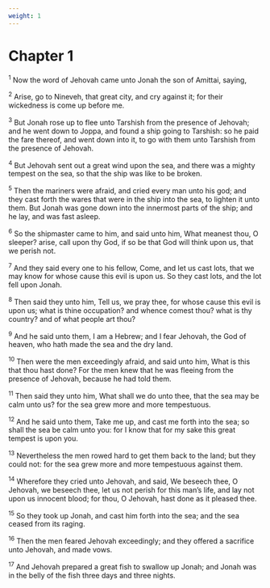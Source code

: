 ```yaml
---
weight: 1
---
```


# Chapter 1

<sup>1</sup> Now the word of Jehovah came unto Jonah the son of Amittai, saying, 

<sup>2</sup> Arise, go to Nineveh, that great city, and cry against it; for their wickedness is come up before me. 

<sup>3</sup> But Jonah rose up to flee unto Tarshish from the presence of Jehovah; and he went down to Joppa, and found a ship going to Tarshish: so he paid the fare thereof, and went down into it, to go with them unto Tarshish from the presence of Jehovah. 

<sup>4</sup> But Jehovah sent out a great wind upon the sea, and there was a mighty tempest on the sea, so that the ship was like to be broken. 

<sup>5</sup> Then the mariners were afraid, and cried every man unto his god; and they cast forth the wares that were in the ship into the sea, to lighten it unto them. But Jonah was gone down into the innermost parts of the ship; and he lay, and was fast asleep. 

<sup>6</sup> So the shipmaster came to him, and said unto him, What meanest thou, O sleeper? arise, call upon thy God, if so be that God will think upon us, that we perish not. 

<sup>7</sup> And they said every one to his fellow, Come, and let us cast lots, that we may know for whose cause this evil is upon us. So they cast lots, and the lot fell upon Jonah. 

<sup>8</sup> Then said they unto him, Tell us, we pray thee, for whose cause this evil is upon us; what is thine occupation? and whence comest thou? what is thy country? and of what people art thou? 

<sup>9</sup> And he said unto them, I am a Hebrew; and I fear Jehovah, the God of heaven, who hath made the sea and the dry land. 

<sup>10</sup> Then were the men exceedingly afraid, and said unto him, What is this that thou hast done? For the men knew that he was fleeing from the presence of Jehovah, because he had told them. 

<sup>11</sup> Then said they unto him, What shall we do unto thee, that the sea may be calm unto us? for the sea grew more and more tempestuous. 

<sup>12</sup> And he said unto them, Take me up, and cast me forth into the sea; so shall the sea be calm unto you: for I know that for my sake this great tempest is upon you. 

<sup>13</sup> Nevertheless the men rowed hard to get them back to the land; but they could not: for the sea grew more and more tempestuous against them. 

<sup>14</sup> Wherefore they cried unto Jehovah, and said, We beseech thee, O Jehovah, we beseech thee, let us not perish for this man’s life, and lay not upon us innocent blood; for thou, O Jehovah, hast done as it pleased thee. 

<sup>15</sup> So they took up Jonah, and cast him forth into the sea; and the sea ceased from its raging. 

<sup>16</sup> Then the men feared Jehovah exceedingly; and they offered a sacrifice unto Jehovah, and made vows. 

<sup>17</sup> And Jehovah prepared a great fish to swallow up Jonah; and Jonah was in the belly of the fish three days and three nights. 


